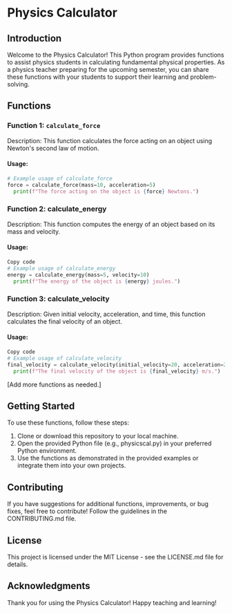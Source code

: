 # Physics Calculator

## Introduction

Welcome to the Physics Calculator! This Python program provides functions to assist physics students in calculating fundamental physical properties. As a physics teacher preparing for the upcoming semester, you can share these functions with your students to support their learning and problem-solving.

## Functions

### Function 1: `calculate_force` ###

Description: This function calculates the force acting on an object using Newton's second law of motion.

#### Usage:
```python
# Example usage of calculate_force
force = calculate_force(mass=10, acceleration=5)
  print(f"The force acting on the object is {force} Newtons.")
```
### Function 2: calculate_energy 
Description: This function computes the energy of an object based on its mass and velocity.

#### Usage:

```python
Copy code
# Example usage of calculate_energy
energy = calculate_energy(mass=5, velocity=10)
  print(f"The energy of the object is {energy} joules.")
```

### Function 3: calculate_velocity
Description: Given initial velocity, acceleration, and time, this function calculates the final velocity of an object.

####  Usage:

```python
Copy code
# Example usage of calculate_velocity
final_velocity = calculate_velocity(initial_velocity=20, acceleration=2, time=3)
  print(f"The final velocity of the object is {final_velocity} m/s.")
```
[Add more functions as needed.]

## Getting Started

To use these functions, follow these steps:

1. Clone or download this repository to your local machine.
2. Open the provided Python file (e.g., physicscal.py) in your preferred Python environment.
3. Use the functions as demonstrated in the provided examples or integrate them into your own projects.
   
## Contributing
If you have suggestions for additional functions, improvements, or bug fixes, feel free to contribute! Follow the guidelines in the CONTRIBUTING.md file.

## License
This project is licensed under the MIT License - see the LICENSE.md file for details.

## Acknowledgments
Thank you for using the Physics Calculator!
Happy teaching and learning!
